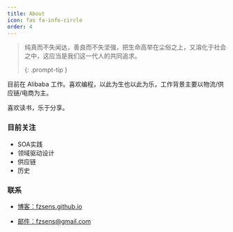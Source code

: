 ```yaml
---
title: About
icon: fas fa-info-circle
order: 4
---
```


> 纯真而不失闻达，善良而不失坚强，把生命高举在尘俗之上，又溶化于社会之中，这应当是我们这一代人的共同追求。
>
> {: .prompt-tip }


目前在 Alibaba 工作。喜欢编程，以此为生也以此为乐，工作背景主要以物流/供应链/电商为主。

喜欢读书，乐于分享。


### 目前关注
- SOA实践
- 领域驱动设计
- 供应链
- 历史

### 联系

- [博客：fzsens.github.io](https://fzsens.github.io)

- [邮件：fzsens@gmail.com](mailto:fzsens@gmail.com)